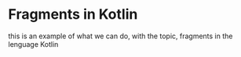 # Fragments in Kotlin 

this is an example of what we can do, with the topic, fragments in the lenguage Kotlin
